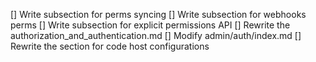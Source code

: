 [] Write subsection for perms syncing
[] Write subsection for webhooks perms
[] Write subsection for explicit permissions API
[] Rewrite the authorization_and_authentication.md
[] Modify admin/auth/index.md
[] Rewrite the section for code host configurations
